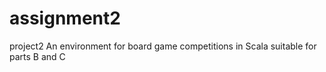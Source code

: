# assignment2
project2
An environment for board game competitions in Scala suitable for parts B and C
